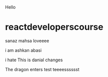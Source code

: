 
Hello 
# reactdeveloperscourse
sanaz
mahsa loveeee


i am ashkan abasi
 
i hate 
This is danial changes

The dragon enters
test
teeeesssssst
